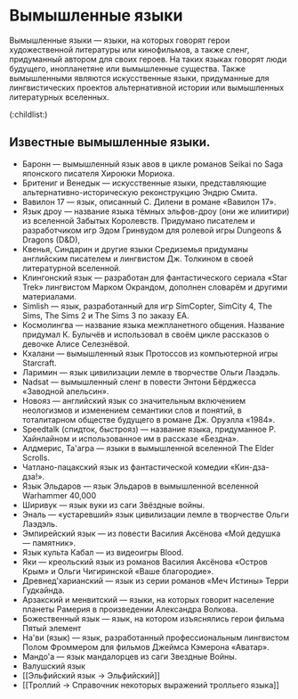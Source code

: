 # Вымышленные языки

Вымышленные языки — языки, на которых говорят герои художественной литературы или кинофильмов, а также сленг, придуманный автором для своих героев. На таких языках говорят люди будущего, инопланетяне или вымышленные существа. Также вымышленными являются искусственные языки, придуманные для лингвистических проектов альтернативной истории или вымышленных литературных вселенных.

(:childlist:)

## Известные вымышленные языки.

* Баронн — вымышленный язык авов в цикле романов Seikai no Saga японского писателя Хироюки Мориока.
* Бритениг и Венедык — искусственные языки, представляющие альтернативно-историческую реконструкцию Эндрю Смита.
* Вавилон 17 — язык, описанный С. Дилени в романе «Вавилон 17».
* Язык дроу — название языка тёмных эльфов-дроу (они же илиитири) из вселенной Забытых Королевств. Придумано писателем и разработчиком игр Эдом Гринвудом для ролевой игры Dungeons & Dragons (D&D),
* Квенья, Синдарин и другие языки Средиземья придуманы английским писателем и лингвистом Дж. Толкином в своей литературной вселенной.
* Клингонский язык — разработан для фантастического сериала «Star Trek» лингвистом Марком Окрандом, дополнен словарём и другими материалами.
* Simlish — язык, разработанный для игр SimCopter, SimCity 4, The Sims, The Sims 2 и The Sims 3 по заказу EA.
* Космолингва — название языка межпланетного общения. Название придумал К. Булычёв и использовал в своём цикле рассказов о девочке Алисе Селезнёвой.
* Кхалани — вымышленный язык Протоссов из компьютерной игры Starcraft.
* Ларимин — язык цивилизации лемле в творчестве Ольги Лаэдэль.
* Nadsat — вымышленный сленг в повести Энтони Бёрджесса «Заводной апельсин».
* Новояз — английский язык со значительным включением неологизмов и изменением семантики слов и понятий, в тоталитарном обществе будущего в романе Дж. Оруэлла «1984».
* Speedtalk (спидток, быстрояз) — название языка, придуманное Р. Хайнлайном и использованное им в рассказе «Бездна».
* Алдмерис, Та'агра — языки в вымышленной вселенной The Elder Scrolls.
* Чатлано-пацакский язык из фантастической комедии «Кин-дза-дза!».
* Язык Эльдаров — язык Эльдаров в вымышленной вселенной Warhammer 40,000
* Ширивук — язык вуки из саги Звёздные войны.
* Эналь — «устаревший» язык цивилизации лемле в творчестве Ольги Лаэдэль.
* Эмпирейский язык — из повести Василия Аксёнова «Мой дедушка — памятник».
* Язык культа Кабал — из видеоигры Blood.
* Яки — креольский язык из романов Василия Аксёнова «Остров Крым» и Ольги Чигиринской «Ваше благородие».
* Древнед’харианский — язык из серии романов «Меч Истины» Терри Гудкайнда.
* Арзакский и менвитский — языки, на которых говорит население планеты Рамерия в произведении Александра Волкова.
* Божественный язык — язык, на котором изъяснялись герои фильма Пятый элемент
* На'ви (язык) — язык, разработанный профессиональным лингвистом Полом Фроммером для фильмов Джеймса Кэмерона «Аватар».
* Мандо'а — язык мандалорцев из саги Звездные Войны.
* Валушский язык
* [[Эльфийский язык -> Эльфийский]]
* [[Троллий -> Справочник некоторых выражений тролльего языка]]
